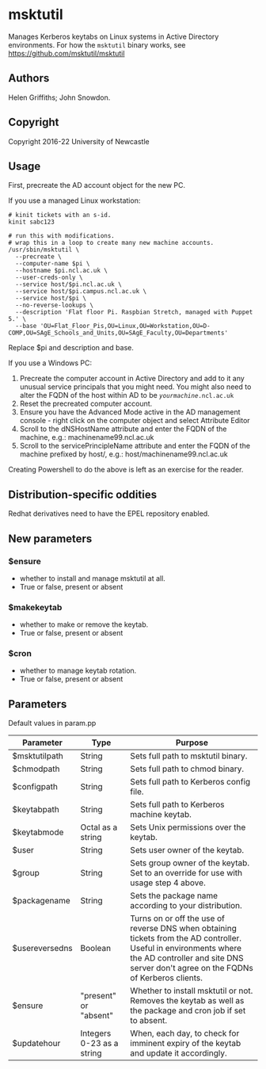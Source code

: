 # msktutil

Manages Kerberos keytabs on Linux systems in Active Directory environments.  For how the `msktutil` binary works, see https://github.com/msktutil/msktutil

## Authors

Helen Griffiths; John Snowdon.

## Copyright

Copyright 2016-22 University of Newcastle

## Usage

First, precreate the AD account object for the new PC.

If you use a managed Linux workstation:

```Shell
# kinit tickets with an s-id.
kinit sabc123

# run this with modifications.
# wrap this in a loop to create many new machine accounts.
/usr/sbin/msktutil \
  --precreate \
  --computer-name $pi \
  --hostname $pi.ncl.ac.uk \
  --user-creds-only \
  --service host/$pi.ncl.ac.uk \
  --service host/$pi.campus.ncl.ac.uk \
  --service host/$pi \
  --no-reverse-lookups \
  --description 'Flat floor Pi. Raspbian Stretch, managed with Puppet 5.' \
  --base 'OU=Flat_Floor_Pis,OU=Linux,OU=Workstation,OU=D-COMP,OU=SAgE_Schools_and_Units,OU=SAgE_Faculty,OU=Departments'
```

Replace $pi and description and base.

If you use a Windows PC:

1. Precreate the computer account in Active Directory and add to it any unusual service principals that you might need.  You might also need to alter the FQDN of the host within AD to be *```yourmachine```*```.ncl.ac.uk```
2. Reset the precreated computer account.
3. Ensure you have the Advanced Mode active in the AD management console - right click on the computer object and select Attribute Editor
4. Scroll to the dNSHostName attribute and enter the FQDN of the machine, e.g.: machinename99.ncl.ac.uk
5. Scroll to the servicePrincipleName attribute and enter the FQDN of the machine prefixed by host/, e.g.: host/machinename99.ncl.ac.uk

Creating Powershell to do the above is left as an exercise for the reader.

## Distribution-specific oddities

Redhat derivatives need to have the EPEL repository enabled.

## New parameters

### $ensure
- whether to install and manage msktutil at all.
- True or false, present or absent

### $makekeytab
- whether to make or remove the keytab.
- True or false, present or absent

### $cron
- whether to manage keytab rotation.
- True or false, present or absent

## Parameters

Default values in param.pp

| Parameter      | Type                      | Purpose                                                                                                                                                                                                |
|----------------|---------------------------|--------------------------------------------------------------------------------------------------------------------------------------------------------------------------------------------------------|
| $msktutilpath  | String                    | Sets full path to msktutil binary.                                                                                                                                                                     |
| $chmodpath     | String                    | Sets full path to chmod binary.                                                                                                                                                                        |
| $configpath    | String                    | Sets full path to Kerberos config file.                                                                                                                                                                |
| $keytabpath    | String                    | Sets full path to Kerberos machine keytab.                                                                                                                                                             |
| $keytabmode    | Octal as a string         | Sets Unix permissions over the keytab.                                                                                                                                                                 |
| $user          | String                    | Sets user owner of the keytab.                                                                                                                                                                         |
| $group         | String                    | Sets group owner of the keytab. Set to an override for use with usage step 4 above.                                                                                                                    |
| $packagename   | String                    | Sets the package name according to your distribution.                                                                                                                                                  |
| $usereversedns | Boolean                   | Turns on or off the use of reverse DNS when obtaining tickets from the AD controller. Useful in environments where the AD controller and site DNS server don't agree on the FQDNs of Kerberos clients. |
| $ensure        | "present" or "absent"     | Whether to install msktutil or not.  Removes the keytab as well as the package and cron job if set to absent.                                                                                          |
| $updatehour    | Integers 0-23 as a string | When, each day, to check for imminent expiry of the keytab and update it accordingly.                                                                                                                  |
